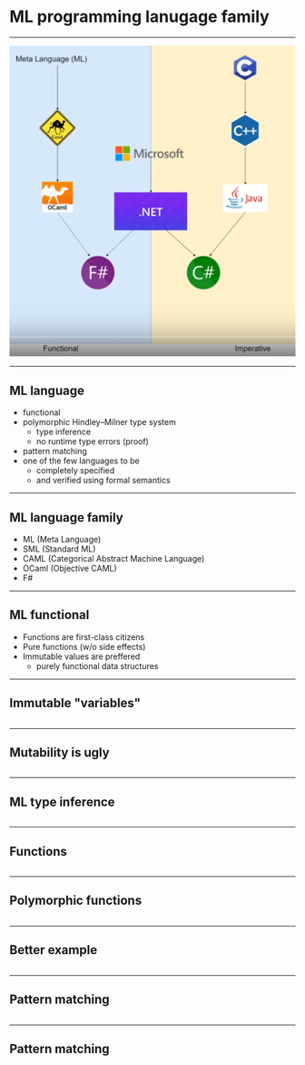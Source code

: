 # ML programming lanugage family

---

![ML family](images/ml_family.png)

---

## ML language

* functional
* polymorphic Hindley–Milner type system
    - type inference
    - no runtime type errors (proof)
* pattern matching
* one of the few languages to be
    - completely specified
    - and verified using formal semantics

---

## ML language family

* ML (Meta Language)
* SML (Standard ML)
* CAML (Categorical Abstract Machine Language)
* OCaml (Objective CAML)
* F#

---

## ML functional

* Functions are first-class citizens
* Pure functions (w/o side effects)
* Immutable values are preffered
    - purely functional data structures

---

## Immutable "variables"

```
```

---

## Mutability is ugly

```
```

---

## ML type inference

```
```

---

## Functions

```
```

---

## Polymorphic functions

```
```

---

## Better example

```
```

---

## Pattern matching

```
```
---

## Pattern matching

```
```
